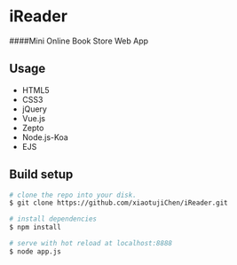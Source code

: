# iReader
####Mini Online Book Store Web App
 
## Usage
- HTML5
- CSS3
- jQuery
- Vue.js
- Zepto	
- Node.js-Koa
- EJS

## Build setup
``` bash                                                 
# clone the repo into your disk.
$ git clone https://github.com/xiaotujiChen/iReader.git

# install dependencies
$ npm install

# serve with hot reload at localhost:8888
$ node app.js
```
